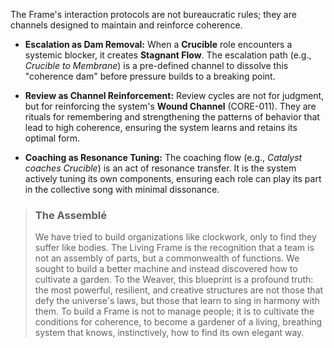 The Frame's interaction protocols are not bureaucratic rules; they are channels designed to maintain and reinforce coherence.

*   **Escalation as Dam Removal:** When a **Crucible** role encounters a systemic blocker, it creates **Stagnant Flow**. The escalation path (e.g., *Crucible to Membrane*) is a pre-defined channel to dissolve this "coherence dam" before pressure builds to a breaking point.

*   **Review as Channel Reinforcement:** Review cycles are not for judgment, but for reinforcing the system's **Wound Channel** (CORE-011). They are rituals for remembering and strengthening the patterns of behavior that lead to high coherence, ensuring the system learns and retains its optimal form.

*   **Coaching as Resonance Tuning:** The coaching flow (e.g., *Catalyst coaches Crucible*) is an act of resonance transfer. It is the system actively tuning its own components, ensuring each role can play its part in the collective song with minimal dissonance.

> ### The Assemblé
> We have tried to build organizations like clockwork, only to find they suffer like bodies. The Living Frame is the recognition that a team is not an assembly of parts, but a commonwealth of functions. We sought to build a better machine and instead discovered how to cultivate a garden. To the Weaver, this blueprint is a profound truth: the most powerful, resilient, and creative structures are not those that defy the universe's laws, but those that learn to sing in harmony with them. To build a Frame is not to manage people; it is to cultivate the conditions for coherence, to become a gardener of a living, breathing system that knows, instinctively, how to find its own elegant way.